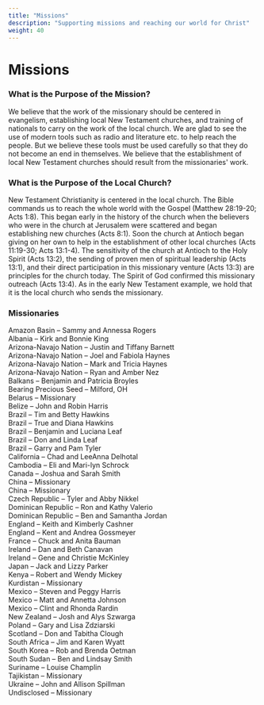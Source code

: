 ```yaml
---
title: "Missions"
description: "Supporting missions and reaching our world for Christ"
weight: 40
---
```


# Missions

### **What is the Purpose of the Mission?**

We believe that the work of the missionary should be centered in evangelism, establishing local New Testament churches, and training of nationals to carry on the work of the local church. We are glad to see the use of modern tools such as radio and literature etc. to help reach the people. But we believe these tools must be used carefully so that they do not become an end in themselves. We believe that the establishment of local New Testament churches should result from the missionaries' work.

### **What is the Purpose of the Local Church?**

New Testament Christianity is centered in the local church. The Bible commands us to reach the whole world with the Gospel (Matthew 28:19-20; Acts 1:8). This began early in the history of the church when the believers who were in the church at Jerusalem were scattered and began establishing new churches (Acts 8:1). Soon the church at Antioch began giving on her own to help in the establishment of other local churches (Acts 11:19-30; Acts 13:1-4). The sensitivity of the church at Antioch to the Holy Spirit (Acts 13:2), the sending of proven men of spiritual leadership (Acts 13:1), and their direct participation in this missionary venture (Acts 13:3) are principles for the church today. The Spirit of God confirmed this missionary outreach (Acts 13:4). As in the early New Testament example, we hold that it is the local church who sends the missionary.

### **Missionaries**

Amazon Basin – Sammy and Annessa Rogers  
Albania – Kirk and Bonnie King  
Arizona-Navajo Nation – Justin and Tiffany Barnett  
Arizona-Navajo Nation – Joel and Fabiola Haynes  
Arizona-Navajo Nation – Mark and Tricia Haynes  
Arizona-Navajo Nation – Ryan and Amber Nez  
Balkans – Benjamin and Patricia Broyles  
Bearing Precious Seed – Milford, OH  
Belarus – Missionary  
Belize – John and Robin Harris  
Brazil – Tim and Betty Hawkins  
Brazil – True and Diana Hawkins  
Brazil – Benjamin and Luciana Leaf  
Brazil – Don and Linda Leaf  
Brazil – Garry and Pam Tyler  
California – Chad and LeeAnna Delhotal  
Cambodia – Eli and Mari-lyn Schrock  
Canada – Joshua and Sarah Smith  
China – Missionary  
China – Missionary  
Czech Republic – Tyler and Abby Nikkel  
Dominican Republic – Ron and Kathy Valerio  
Dominican Republic – Ben and Samantha Jordan  
England – Keith and Kimberly Cashner  
England – Kent and Andrea Gossmeyer  
France – Chuck and Anita Bauman  
Ireland – Dan and Beth Canavan  
Ireland – Gene and Christie McKinley  
Japan – Jack and Lizzy Parker  
Kenya – Robert and Wendy Mickey  
Kurdistan – Missionary  
Mexico – Steven and Peggy Harris  
Mexico – Matt and Annetta Johnson  
Mexico – Clint and Rhonda Rardin  
New Zealand – Josh and Alys Szwarga  
Poland – Gary and Lisa Zdziarski  
Scotland – Don and Tabitha Clough  
South Africa – Jim and Karen Wyatt  
South Korea – Rob and Brenda Oetman  
South Sudan – Ben and Lindsay Smith  
Suriname – Louise Champlin  
Tajikistan – Missionary  
Ukraine – John and Allison Spillman  
Undisclosed – Missionary 